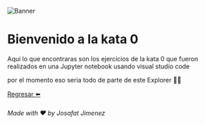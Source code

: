 ![Banner](https://github.com/JosafatJimenezB/KatasJosafatLaunchX/blob/main/extra/index.jpg)

# Bienvenido a la kata 0

Aqui lo que encontraras son los ejercicios de la kata 0 que fueron realizados en una Jupyter notebook usando visual studio code

por el momento eso seria todo de parte de este Explorer :man_astronaut:


[Regresar :arrow_left:](https://github.com/JosafatJimenezB/KatasJosafatLaunchX)


###### Made with :heart: by Josafat Jimenez
